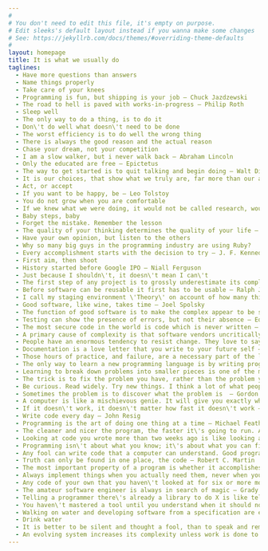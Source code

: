 ```yaml
---
#
# You don't need to edit this file, it's empty on purpose.
# Edit sleeks's default layout instead if you wanna make some changes
# See: https://jekyllrb.com/docs/themes/#overriding-theme-defaults
#
layout: homepage
title: It is what we usually do
taglines:
  - Have more questions than answers
  - Name things properly
  - Take care of your knees
  - Programming is fun, but shipping is your job — Chuck Jazdzewski
  - The road to hell is paved with works-in-progress — Philip Roth
  - Sleep well
  - The only way to do a thing, is to do it
  - Don\'t do well what doesn\'t need to be done
  - The worst efficiency is to do well the wrong thing
  - There is always the good reason and the actual reason
  - Chase your dream, not your competition
  - I am a slow walker, but i never walk back — Abraham Lincoln
  - Only the educated are free — Epictetus
  - The way to get started is to quit talking and begin doing — Walt Disney
  - It is our choices, that show what we truly are, far more than our abilities — J. K Rowling
  - Act, or accept
  - If you want to be happy, be — Leo Tolstoy
  - You do not grow when you are comfortable
  - If we knew what we were doing, it would not be called research, would it? — A. Einstein
  - Baby steps, baby
  - Forget the mistake. Remember the lesson
  - The quality of your thinking determines the quality of your life — A. R. Bernard
  - Have your own opinion, but listen to the others
  - Why so many big guys in the programming industry are using Ruby?
  - Every accomplishment starts with the decision to try — J. F. Kennedy
  - First aim, then shoot
  - History started before Google IPO — Niall Ferguson
  - Just because I shouldn\'t, it doesn\'t mean I can\'t
  - The first step of any project is to grossly underestimate its complexity and difficulty — Nicoll Hunt
  - Before software can be reusable it first has to be usable — Ralph Johnson
  - I call my staging environment \'Theory\' on account of how many things work in theory, but not in production — Corey Quinn
  - Good software, like wine, takes time — Joel Spolsky
  - The function of good software is to make the complex appear to be simple — Grady Booch
  - Testing can show the presence of errors, but not their absence — Edsger W. Dijkstra
  - The most secure code in the world is code which is never written — Colin Percival
  - A primary cause of complexity is that software vendors uncritically adopt almost any feature that users want — Niklaus Wirth
  - People have an enormous tendency to resist change. They love to say, \"We have always done it this way.\" I try to fight that — Grace Hopper
  - Documentation is a love letter that you write to your future self — Damian Conway
  - Those hours of practice, and failure, are a necessary part of the learning process — Gina Sipley
  - The only way to learn a new programming language is by writing programs in it — Dennis Ritchie
  - Learning to break down problems into smaller pieces is one of the most important skills in computer science and life — Addy Osmani
  - The trick is to fix the problem you have, rather than the problem you want — Bram Cohen
  - Be curious. Read widely. Try new things. I think a lot of what people call intelligence boils down to curiosity — Aaron Swartz
  - Sometimes the problem is to discover what the problem is  — Gordon Glegg
  - A computer is like a mischievous genie. It will give you exactly what you ask for, but not always what you want — Joe Sondow
  - If it doesn\'t work, it doesn\'t matter how fast it doesn\'t work — Mich Ravera
  - Write code every day — John Resig
  - Programming is the art of doing one thing at a time — Michael Feathers
  - The cleaner and nicer the program, the faster it\'s going to run. And if it doesn\'t, it\'ll be easy to make it fast — Joshua Bloch
  - Looking at code you wrote more than two weeks ago is like looking at code you are seeing for the first time — Dan Hurvitz
  - Programming isn\'t about what you know; it\'s about what you can figure out — Chris Pine
  - Any fool can write code that a computer can understand. Good programmers write code that humans can understand — Martin Fowler
  - Truth can only be found in one place, the code — Robert C. Martin
  - The most important property of a program is whether it accomplishes the intention of its user — C.A.R. Hoare
  - Always implement things when you actually need them, never when you just foresee that you need them — Ron Jeffries
  - Any code of your own that you haven\'t looked at for six or more months might as well have been written by someone else — Eagleson\'s Law
  - The amateur software engineer is always in search of magic — Grady Booch
  - Telling a programmer there\'s already a library to do X is like telling a songwriter there\'s already a song about love — Pete Cordell
  - You haven\'t mastered a tool until you understand when it should not be used — Kelsey Hightower
  - Walking on water and developing software from a specification are easy if both are frozen — Edward V Berard
  - Drink water
  - It is better to be silent and thought a fool, than to speak and remove all doubt — Silvan Engel
  - An evolving system increases its complexity unless work is done to reduce it — Meir Lehman
---
```



